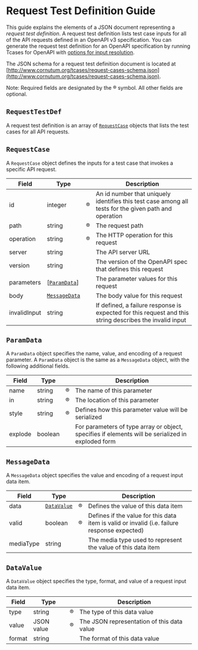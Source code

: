 # Request Test Definition Guide #

This guide explains the elements of a JSON document representing a *request test definition*. A request test definition lists
test case inputs for all of the API requests defined in an OpenAPI v3 specification. You can generate the request test
definition for an OpenAPI specification by running Tcases for OpenAPI with [options for input
resolution](Running-Api-Test-Cases.md#generating-request-inputs).

The JSON schema for a request test definition document is located at
[http://www.cornutum.org/tcases/request-cases-schema.json](http://www.cornutum.org/tcases/request-cases-schema.json).

Note: Required fields are designated by the :registered: symbol. All other fields are optional.

## `RequestTestDef` ##

A request test definition is an array of [`RequestCase`](#requestcase) objects that lists the test cases for all API requests.

## `RequestCase` ##

A `RequestCase` object defines the inputs for a test case that invokes a specific API request.

| Field         | Type |                    | Description |
| ---           | ---  | ---                | ---         |
| id            | integer | :registered:    | An id number that uniquely identifies this test case among all tests for the given path and operation |
| path          | string | :registered:     | The request path |
| operation     | string | :registered:     | The HTTP operation for this request |
| server        | string |                  | The API server URL |
| version       | string |                  | The version of the OpenAPI spec that defines this request |
| parameters    | \[[`ParamData`](#paramdata)\] |     | The parameter values for this request |
| body          | [`MessageData`](#messagedata) |   | The body value for this request |
| invalidInput  | string |                  | If defined, a failure response is expected for this request and this string describes the invalid input |

## `ParamData` ##

A `ParamData` object specifies the name, value, and encoding of a request parameter. A `ParamData` object is the same as a `MessageData` object,
with the following additional fields.

| Field         | Type |                            | Description |
| ---           | ---  | ---                        | ---         |
| name          | string  | :registered:            | The name of this parameter |
| in            | string | :registered:             | The location of this parameter |
| style         | string | :registered:             | Defines how this parameter value will be serialized |
| explode       | boolean             |             | For parameters of type array or object, specifies if elements will be serialized in exploded form |

## `MessageData` ##

A `MessageData` object specifies the value and encoding of a request input data item. 

| Field         | Type |                            | Description |
| ---           | ---  | ---                        | ---         |
| data          | [`DataValue`](#datavalue) | :registered:    | Defines the value of this data item |
| valid         | boolean | :registered:            | Defines if the value for this data item is valid or invalid (i.e. failure response expected) |
| mediaType     | string |                          | The media type used to represent the value of this data item |

## `DataValue` ##

A `DataValue` object specifies the type, format, and value of a request input data item.

| Field         | Type |                    | Description |
| ---           | ---  | ---                | ---         |
| type          | string  | :registered:    | The type of this data value |
| value         | JSON value | :registered: | The JSON representation of this data value |
| format        | string |                  | The format of this data value |
